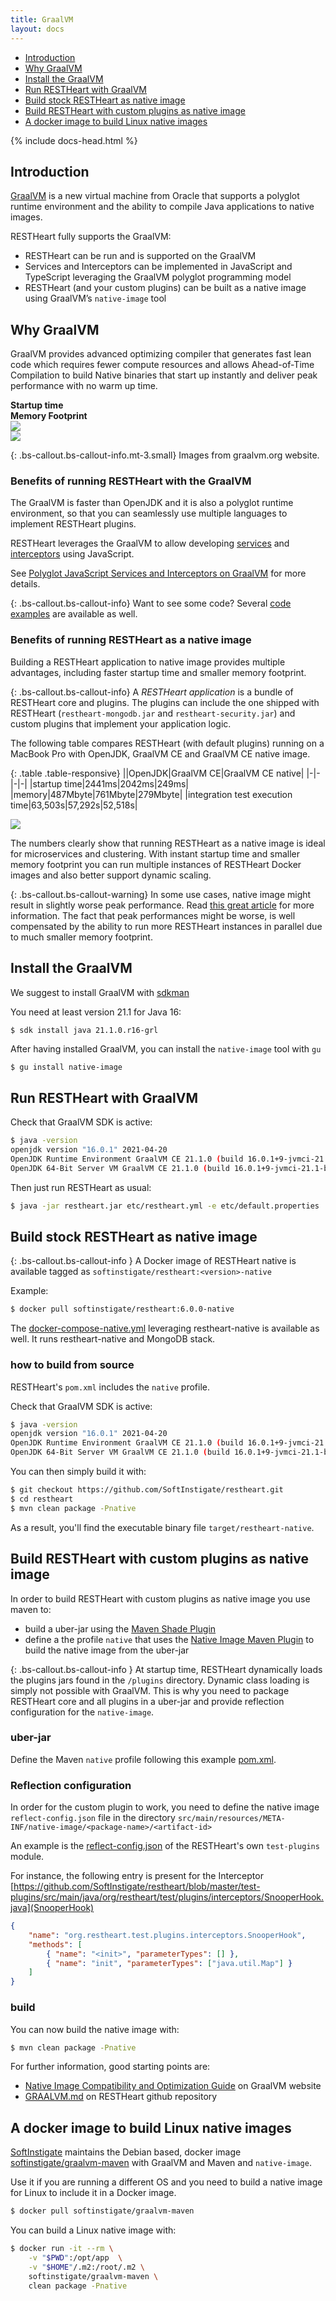 ```yaml
---
title: GraalVM
layout: docs
---
```


<div markdown="1" class="d-none d-xl-block col-xl-2 order-last bd-toc">

* [Introduction](#introduction)
* [Why GraalVM](#why-graalvm)
* [Install the GraalVM](#install-the-graalvm)
* [Run RESTHeart with GraalVM](#run-restheart-with-graalvm)
* [Build stock RESTHeart as native image](#build-stock-restheart-as-native-image)
* [Build RESTHeart with custom plugins as native image](#build-restheart-with-custom-plugins-as-native-image)
* [A docker image to build Linux native images](#a-docker-image-to-build-linux-native-images)

</div>

<div markdown="1" class="col-12 col-md-9 col-xl-8 py-md-3 bd-content">

{% include docs-head.html %}

## Introduction

[GraalVM](https://www.graalvm.org/) is a new virtual machine from Oracle that supports a polyglot runtime environment and the ability to compile Java applications to native images.

RESTHeart fully supports the GraalVM:

- RESTHeart can be run and is supported on the GraalVM
- Services and Interceptors can be implemented in JavaScript and TypeScript leveraging the GraalVM polyglot programming model
- RESTHeart (and your custom plugins) can be built as a native image using GraalVM’s `native-image` tool

## Why GraalVM

GraalVM provides advanced optimizing compiler that generates fast lean code which requires fewer compute resources and allows Ahead-of-Time Compilation to build
Native binaries that start up instantly and deliver peak performance with no warm up time.

<div class="row mb-4">
    <div class="col-6 text-center"><strong>Startup time</strong></div>
    <div class="col-6 text-center"><strong>Memory Footprint</strong></div>
</div>
<div class="row">
<div class="col-6"><img class="img-fluid mx-auto d-block" style="max-width: 65%" src="https://www.graalvm.org/resources/img/home/perf.png"></div>
<div class="col-6"><img class="img-fluid mx-auto d-block" style="max-width: 65%" src="https://www.graalvm.org/resources/img/home/mem.png"></div>
</div>

{: .bs-callout.bs-callout-info.mt-3.small}
Images from graalvm.org website.

### Benefits of running RESTHeart with the GraalVM

The GraalVM is faster than OpenJDK and it is also a polyglot runtime environment, so that you can seamlessly use multiple languages to implement RESTHeart plugins.

RESTHeart leverages the GraalVM to allow developing [services](/docs/plugins/core-plugins/#services) and [interceptors](https://restheart.org/docs/plugins/core-plugins/#interceptors) using JavaScript.

See [Polyglot JavaScript Services and Interceptors on GraalVM](/docs/upgrade-to-v6/#graalvm) for more details.

{: .bs-callout.bs-callout-info}
Want to see some code? Several [code examples](https://github.com/SoftInstigate/restheart/tree/master/polyglot/src/test/resources/test-js-plugins) are available as well.

### Benefits of running RESTHeart as a native image

Building a RESTHeart application to native image provides multiple advantages, including faster startup time and smaller memory footprint.

{: .bs-callout.bs-callout-info}
A *RESTHeart application* is a bundle of RESTHeart core and plugins. The plugins can include the one shipped with RESTHeart (`restheart-mongodb.jar` and `restheart-security.jar`) and custom plugins that implement your application logic.

The following table compares RESTHeart (with default plugins) running on a MacBook Pro with OpenJDK, GraalVM CE and GraalVM CE native image.

{: .table .table-responsive}
||OpenJDK|GraalVM CE|GraalVM CE native|
|-|-|-|-|
|startup time|2441ms|2042ms|249ms|
|memory|487Mbyte|761Mbyte|279Mbyte|
|integration test execution time|63,503s|57,292s|52,518s|

<img class="img-fluid" src="/images/graalvm-benchmark.png">

The numbers clearly show that running RESTHeart as a native image is ideal for microservices and clustering. With instant startup time and smaller memory footprint you can run multiple instances of RESTHeart Docker images and also better support dynamic scaling.

{: .bs-callout.bs-callout-warning}
In some use cases, native image might result in slightly worse peak performance. Read [this great article](https://stackoverflow.com/questions/59488654/does-graalvm-native-image-increase-overall-application-performance-or-just-reduc) for more information. The fact that peak performances might be worse, is well compensated by the ability to run more RESTHeart instances in parallel due to much smaller memory footprint.

## Install the GraalVM

We suggest to install GraalVM with [sdkman](https://sdkman.io)

You need at least version 21.1 for Java 16:

```
$ sdk install java 21.1.0.r16-grl
```

After having installed GraalVM, you can install the `native-image` tool with `gu`

```bash
$ gu install native-image
```

## Run RESTHeart with GraalVM

Check that GraalVM SDK is active:

```bash
$ java -version
openjdk version "16.0.1" 2021-04-20
OpenJDK Runtime Environment GraalVM CE 21.1.0 (build 16.0.1+9-jvmci-21.1-b05)
OpenJDK 64-Bit Server VM GraalVM CE 21.1.0 (build 16.0.1+9-jvmci-21.1-b05, mixed mode, sharing)
```

Then just run RESTHeart as usual:

```bash
$ java -jar restheart.jar etc/restheart.yml -e etc/default.properties
```

## Build stock RESTHeart as native image

{: .bs-callout.bs-callout-info }
A Docker image of RESTHeart native is available tagged as `softinstigate/restheart:<version>-native`

Example:

```bash
$ docker pull softinstigate/restheart:6.0.0-native
```

The [docker-compose-native.yml](https://github.com/SoftInstigate/restheart/blob/master/docker-compose-native.yml) leveraging restheart-native is available as well. It runs restheart-native and MongoDB stack.

### how to build from source

RESTHeart's `pom.xml` includes the `native` profile.

Check that GraalVM SDK is active:

```bash
$ java -version
openjdk version "16.0.1" 2021-04-20
OpenJDK Runtime Environment GraalVM CE 21.1.0 (build 16.0.1+9-jvmci-21.1-b05)
OpenJDK 64-Bit Server VM GraalVM CE 21.1.0 (build 16.0.1+9-jvmci-21.1-b05, mixed mode, sharing)
```

You can then simply build it with:

```bash
$ git checkout https://github.com/SoftInstigate/restheart.git
$ cd restheart
$ mvn clean package -Pnative
```

As a result, you'll find the executable binary file `target/restheart-native`.

## Build RESTHeart with custom plugins as native image

In order to build RESTHeart with custom plugins as native image you use maven to:

- build a uber-jar using the [Maven Shade Plugin](https://maven.apache.org/plugins/maven-shade-plugin/)
- define a the profile `native` that uses the [Native Image Maven Plugin](https://www.graalvm.org/reference-manual/native-image/NativeImageMavenPlugin/) to build the native image from the uber-jar

{: .bs-callout.bs-callout-info }
At startup time, RESTHeart dynamically loads the plugins jars found in  the `/plugins` directory. Dynamic class loading is simply not possible with GraalVM. This is why you need to package RESTHeart core and all plugins in a uber-jar and provide reflection configuration for the `native-image`.

### uber-jar

Define the Maven `native` profile following this example [pom.xml](https://github.com/SoftInstigate/web-frameworks/blob/native/java/restheart/pom.xml).


### Reflection configuration

In order for the custom plugin to work, you need to define the native image `reflect-config.json` file in the directory `src/main/resources/META-INF/native-image/<package-name>/<artifact-id>`

An example is the [reflect-config.json](https://github.com/SoftInstigate/restheart/blob/master/test-plugins/src/main/resources/META-INF/native-image/org.restheart/restheart-test-plugins/reflect-config.json) of the RESTHeart's own `test-plugins` module.

For instance, the following entry is present for the Interceptor [https://github.com/SoftInstigate/restheart/blob/master/test-plugins/src/main/java/org/restheart/test/plugins/interceptors/SnooperHook.java](SnooperHook)

```json
{
    "name": "org.restheart.test.plugins.interceptors.SnooperHook",
    "methods": [
        { "name": "<init>", "parameterTypes": [] },
        { "name": "init", "parameterTypes": ["java.util.Map"] }
    ]
}
```

### build

You can now build the native image with:

```bash
$ mvn clean package -Pnative
```

For further information, good starting points are:

- [Native Image Compatibility and Optimization Guide](https://www.graalvm.org/reference-manual/native-image/Limitations/) on GraalVM website
- [GRAALVM.md](https://github.com/SoftInstigate/restheart/blob/master/GRAALVM.md) on RESTHeart github repository

## A docker image to build Linux native images

[SoftInstigate](https://softinstigate.com) maintains the Debian based, docker image [softinstigate/graalvm-maven](https://github.com/SoftInstigate/graalvm-maven-docker) with GraalVM and Maven and `native-image`.

Use it if you are running a different OS and you need to build a native image for Linux to include it in a Docker image.

```bash
$ docker pull softinstigate/graalvm-maven
```

You can build a Linux native image with:

```bash
$ docker run -it --rm \
    -v "$PWD":/opt/app  \
    -v "$HOME"/.m2:/root/.m2 \
    softinstigate/graalvm-maven \
    clean package -Pnative
```